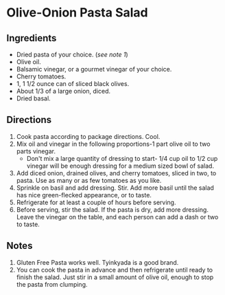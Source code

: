 Olive-Onion Pasta Salad
=======================

Ingredients
-----------
* Dried pasta of your choice. (_see note 1_)
* Olive oil.
* Balsamic vinegar, or a gourmet vinegar of your choice. 
* Cherry tomatoes.
* 1, 1 1/2 ounce can of sliced black olives.
* About 1/3 of a large onion, diced.
* Dried basal. 

Directions
----------
1. Cook pasta according to package directions. Cool. 
2. Mix oil and vinegar in the following proportions-1 part olive oil to two parts vinegar. 
   * Don't mix a large quantity of dressing to start- 1/4 cup oil to 1/2 cup vinegar will be enough dressing for a medium sized bowl of salad.
3. Add diced onion, drained olives, and cherry tomatoes, sliced in two, to pasta. Use as many or as few tomatoes as you like. 
4. Sprinkle on basil and add dressing. Stir. Add more basil until the salad has nice green-flecked appearance, or to taste. 
5. Refrigerate for at least a couple of hours before serving.
6. Before serving, stir the salad. If the pasta is dry, add more dressing. Leave the vinegar on the table, and each person can add a dash or two to taste.

Notes
-----
1. Gluten Free Pasta works well. Tyinkyada is a good brand.
2. You can cook the pasta in advance and then refrigerate until ready to finish the salad. Just stir in a small amount of olive oil, enough to stop the pasta from clumping.
